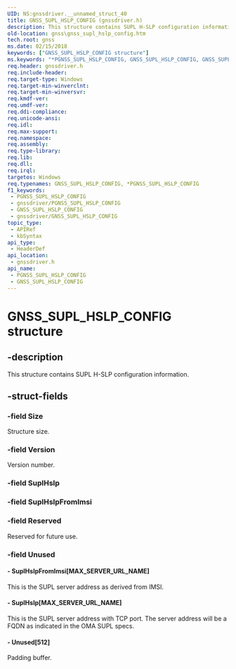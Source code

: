 ```yaml
---
UID: NS:gnssdriver.__unnamed_struct_40
title: GNSS_SUPL_HSLP_CONFIG (gnssdriver.h)
description: This structure contains SUPL H-SLP configuration information.
old-location: gnss\gnss_supl_hslp_config.htm
tech.root: gnss
ms.date: 02/15/2018
keywords: ["GNSS_SUPL_HSLP_CONFIG structure"]
ms.keywords: "*PGNSS_SUPL_HSLP_CONFIG, GNSS_SUPL_HSLP_CONFIG, GNSS_SUPL_HSLP_CONFIG structure [Sensor Devices], PGNSS_SUPL_HSLP_CONFIG, PGNSS_SUPL_HSLP_CONFIG structure pointer [Sensor Devices], gnss.gnss_supl_hslp_config, gnssdriver/GNSS_SUPL_HSLP_CONFIG, gnssdriver/PGNSS_SUPL_HSLP_CONFIG"
req.header: gnssdriver.h
req.include-header: 
req.target-type: Windows
req.target-min-winverclnt: 
req.target-min-winversvr: 
req.kmdf-ver: 
req.umdf-ver: 
req.ddi-compliance: 
req.unicode-ansi: 
req.idl: 
req.max-support: 
req.namespace: 
req.assembly: 
req.type-library: 
req.lib: 
req.dll: 
req.irql: 
targetos: Windows
req.typenames: GNSS_SUPL_HSLP_CONFIG, *PGNSS_SUPL_HSLP_CONFIG
f1_keywords:
 - PGNSS_SUPL_HSLP_CONFIG
 - gnssdriver/PGNSS_SUPL_HSLP_CONFIG
 - GNSS_SUPL_HSLP_CONFIG
 - gnssdriver/GNSS_SUPL_HSLP_CONFIG
topic_type:
 - APIRef
 - kbSyntax
api_type:
 - HeaderDef
api_location:
 - gnssdriver.h
api_name:
 - PGNSS_SUPL_HSLP_CONFIG
 - GNSS_SUPL_HSLP_CONFIG
---
```


# GNSS_SUPL_HSLP_CONFIG structure


## -description

This structure contains SUPL H-SLP configuration information.

## -struct-fields

### -field Size

Structure size.

### -field Version

Version number.

### -field SuplHslp

### -field SuplHslpFromImsi

### -field Reserved

Reserved for future use.

### -field Unused

 




#### - SuplHslpFromImsi[MAX_SERVER_URL_NAME]

This is the SUPL server address as derived from IMSI.


#### - SuplHslp[MAX_SERVER_URL_NAME]

This is the SUPL server address with TCP port. The server address will be a FQDN as indicated in the OMA SUPL specs.


#### - Unused[512]

Padding buffer.

